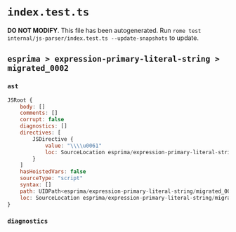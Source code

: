 # `index.test.ts`

**DO NOT MODIFY**. This file has been autogenerated. Run `rome test internal/js-parser/index.test.ts --update-snapshots` to update.

## `esprima > expression-primary-literal-string > migrated_0002`

### `ast`

```javascript
JSRoot {
	body: []
	comments: []
	corrupt: false
	diagnostics: []
	directives: [
		JSDirective {
			value: "\\\\u0061"
			loc: SourceLocation esprima/expression-primary-literal-string/migrated_0002/input.js 1:0-1:9
		}
	]
	hasHoistedVars: false
	sourceType: "script"
	syntax: []
	path: UIDPath<esprima/expression-primary-literal-string/migrated_0002/input.js>
	loc: SourceLocation esprima/expression-primary-literal-string/migrated_0002/input.js 1:0-2:0
}
```

### `diagnostics`

```

```

